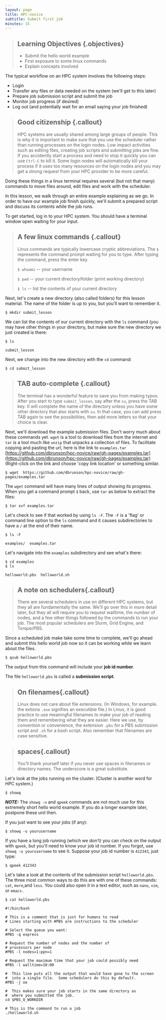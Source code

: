```yaml
---
layout: page
title: HPC-novice
subtitle: Submit first job
minutes: 15
---
```

> ## Learning Objectives {.objectives}
>
> *   Submit the hello world example
> *   First exposure to some linux commands
> *   Explain concepts involved

The typical workflow on an HPC system involves the following steps:

* Login
* Transfer any files or data needed on the system (we'll get to this later)
* Prepare job submission script and submit the job
* Monitor job progress (if desired)
* Log out (and potentially wait for an email saying your job finished)

> ## Good citizenship {.callout}
>
>  HPC systems are usually shared among large groups of people. This is why it is important to make sure that you use the scheduler rather than running processes on the login nodes.  Low impact activities such as editing files, creating job scripts and submitting jobs are fine.  If you accidently start a process and need to stop it quickly you can use `Ctrl-C` to kill it. Some login nodes will automatically kill your process if it uses too many resources on the login nodes and you may get a strong request from your HPC provider to be more careful.

Doing these things in a linux terminal requires several (but not that many) commands to move files around, edit files and work with the scheduler.

In this lesson, we walk through an entire example explaining as we go.  In order to have our example job finish quickly, we'll submit a prepared script and discuss its contents while the job runs.

To get started, log in to your HPC system.  You should have a terminal window open waiting for your input.

> ## A few linux commands {.callout}
> 
> Linux commands are typically lowercase cryptic abbreviations. The `$` represents the command prompt waiting for you to type. After typing the command, press the enter key.
>
> `$ whoami`  -- your username
>
> `$ pwd`     -- your current directory/folder (print working directory)
>
> `$ ls`      -- list the contents of your current directory


Next, let's create a new directory (also called folders) for this lesson material. The name of the folder is up to you, but you'll want to remember it.

~~~ {.bash}
$ mkdir submit_lesson
~~~

We can list the contents of our current directory with the `ls` command (you may have other things in your directory, but make sure the new directory we just created is there:

~~~{.bash}
$ ls
~~~

~~~{.output}
submit_lesson
~~~


Next, we change into the new directory with the `cd` command:

~~~{.bash}
$ cd submit_lesson
~~~

>## TAB auto-complete {.callout}
>
> The terminal has a wonderful feature to save you from making typos.  After you start to type `submit_lesson`, say after the `su`, press the TAB key. It will complete the name of the directory unless you have some other directory that also starts with `su`.  In that case, you can add press TAB again to see the possibilities, then add more letters so that your choice is clear.


Next, we'll download the example submission files. Don't worry much about these commands yet.  `wget` is a tool to download files from the internet and `tar` is a tool much like `unzip` that unpacks a collection of files. To facilitate copying and pasting the url, here is the link to `examples.tar` [https://github.com/dbrunson/hpc-novice/raw/gh-pages/examples.tar](https://github.com/dbrunson/hpc-novice/raw/gh-pages/examples.tar)  (Right-click on the link and choose 'copy link location' or something similar.

~~~{.bash}
$ wget  https://github.com/dbrunson/hpc-novice/raw/gh-pages/examples.tar
~~~

The `wget` command will have many lines of output showing its progress. When you get a command prompt `$` back, use `tar` as below to extract the files:

~~~{.bash}
$ tar xvf examples.tar
~~~

Let's check to see if that worked by using `ls -F`.  The `-F` is a 'flag' or command line option to the `ls` command and it causes subdirectories to have a `/` at the end of their name.

~~~{.bash}
$ ls -F
~~~
~~~{.output}
examples/  examples.tar
~~~

Let's navigate into the `examples` subdirectory and see what's there:

~~~{.bash}
$ cd examples
$ ls
~~~
~~~{.output}
helloworld.pbs  helloworld.sh
~~~

> ## A note on schedulers{.callout}
>
> There are several schedulers in use on different HPC systems, but they all are fundamentally the same.  We'll go over this in more detail later, but they all will require you to request walltime, the number of nodes, and a few other things followed by the commands to run your job. The most popular schedulers are Slurm, Grid Engine, and Torque/PBS. 


Since a scheduled job make take some time to complete, we'll go ahead and submit this hello world job now so it can be working while we learn about the files.

~~~{.bash}
$ qsub helloworld.pbs
~~~

The output from this command will include your **job id number**.

The file `helloworld.pbs` is called a **submission script**.

> ## On filenames{.callout}
>
>  Linux does not care about file extensions. (In Windows, for example. the extions `.exe` signifies an executible file.)  In Linux, it is good practice to use meaningful filenames to make your job of reading them and remembering what they are easier.  Here we use, by convention or convenience, the extension `.pbs` for a PBS submission script and `.sh` for a bash script. Also remember that filenames are case sensitive.

> ## spaces{.callout}
>
> You'll thank yourself later if you never use spaces in filenames or directory names.  The underscore is a great substitute.


Let's look at the jobs running on the cluster.  (Cluster is another word for HPC system.)

~~~{.bash}
$ showq
~~~


***NOTE:***   The `showq -u` and `qpeek` commands are not much use for this extremely short hello world example.  If you do a longer example later, postpone these unil then.  

If you just want to see your jobs (if any):

~~~{.bash}
$ showq -u yourusername
~~~

If you have a long job running (which we don't) you can check on the output with `qpeek`, but you'll need to know your job id number.  If you forgot, use `showq -u yourusername` to see it.  Suppose your job id number is `412343`, just type:

~~~{.bash}
$ qpeek 412343
~~~




Let's take a look at the contents of the submission script `helloworld.pbs`. The three most common ways to do this are with one of these commands: `cat`, `more`,and `less`.  You could also open it in a text editor, such as `nano`, `vim`, or `emacs.`


~~~{.bash}
$ cat helloworld.pbs
~~~

~~~{.output}
#!/bin/bash

# This is a comment that is just for humans to read
# Lines starting with #PBS are instructions to the scheduler

# Select the queue you want:
#PBS -q express

# Request the number of nodes and the number of
# processors per node
#PBS -l nodes=1:ppn=1

# Request the maximum time that your job could possibly need
#PBS -l walltime=10:00

#  This line puts all the output that would have gone to the screen
#  into a single file.  Some schedulers do this by default.
#PBS -j oe

#  This makes sure your job starts in the same directory as
#  where you submitted the job.
cd $PBS_O_WORKDIR

# This is the command to run a job
./helloworld.sh
~~~

